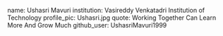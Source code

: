 name: Ushasri Mavuri 
institution: Vasireddy Venkatadri Institution of Technology
profile_pic: Ushasri.jpg
quote: Working Together Can Learn More And Grow Much
github_user: UshasriMavuri1999